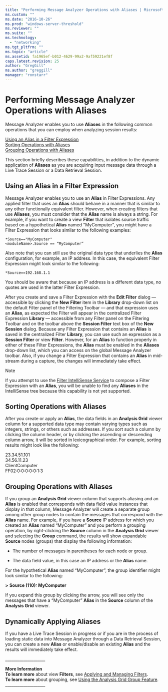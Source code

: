 ```yaml
---
title: "Performing Message Analyzer Operations with Aliases | Microsoft Docs"
ms.custom: ""
ms.date: "2016-10-26"
ms.prod: "windows-server-threshold"
ms.reviewer: ""
ms.suite: ""
ms.technology: 
  - "networking"
ms.tgt_pltfrm: ""
ms.topic: "article"
ms.assetid: fa1965ef-b012-4629-99a2-9af59221ef8f
caps.latest.revision: 25
author: "GregGill"
ms.author: "greggill"
manager: "ronstarr"
---
```

# Performing Message Analyzer Operations with Aliases
Message Analyzer enables you to use **Aliases** in the following common operations that you can employ when analyzing session results:  
  
 [Using an Alias in a Filter Expression](performing-message-analyzer-operations-with-aliases.md#BKMK_AliasFilters)   
 [Sorting Operations with Aliases](performing-message-analyzer-operations-with-aliases.md#BKMK_AliasSorting)   
 [Grouping Operations with Aliases](performing-message-analyzer-operations-with-aliases.md#BKMK_AliasGrouping)  
  
 This section briefly describes these capabilities, in addition to the dynamic application of **Aliases** as you are acquiring input message data through a Live Trace Session or a Data Retrieval Session.  
  
<a name="BKMK_AliasFilters"></a>   
## Using an Alias in a Filter Expression  
 Message Analyzer enables you to use an **Alias** in Filter Expressions.  Any applied filter that uses an **Alias** should behave in a manner that is similar to any other functionally equivalent filter. However, when creating filters that use **Aliases**, you must consider that the **Alias** name is always a string.  For example, if you want to create a view **Filter** that isolates source traffic based on a hypothetical **Alias** named "MyComputer", you might have a Filter Expression that looks similar to the following examples:  
  
 `*Source=="MyComputer"`   
  `<moduleName>.Source == “MyComputer”`  
  
 Also note that you can still use the original data type that underlies the **Alias** configuration, for example, an IP address. In this case, the equivalent Filter Expression might look similar to the following:  
  
 `*Source==192.168.1.1`  
  
 You should be aware that because an IP address is a different data type, no quotes are used in the latter Filter Expression.  
  
 After you create and save a Filter Expression with the **Edit Filter** dialog — accessible by clicking the **New Filter** item in the **Library** drop-down list on the default Filter panel of the Filtering Toolbar — and that expression uses an **Alias**, as expected the Filter will  appear in the centralized Filter Expression **Library** — accessible from any Filter panel on the Filtering Toolbar and on the toolbar above the **Session Filter** text box of the **New Session** dialog. Because any Filter Expression that contains an **Alias** is saved in the centralized Filter **Library**, you can use such an expression as a **Session Filter** or view **Filter**. However, for an **Alias** to function properly in either of these Filter Expressions, the **Alias** must be enabled in the **Aliases** drop-down list, which you can access on the global Message Analyzer toolbar. Also, if you change a Filter Expression that contains an **Alias** in mid-stream during a capture, the changes will immediately take effect.  
  
> [!NOTE]
>  If you attempt to use the [Filter IntelliSense Service](filter-intellisense-service.md) to compose a Filter Expression with an **Alias**, you will be unable to find any **Aliases** in the IntelliSense tree because this capability is not yet supported.  
  
<a name="BKMK_AliasSorting"></a>   
## Sorting Operations with Aliases  
 After you create or apply an **Alias**, the data fields in an **Analysis Grid** viewer column for a supported data type may contain varying types such as integers, strings, or others such as addresses. If you sort such a column by clicking the column header, or by clicking the ascending or descending column arrow, it will be sorted in lexicographical order. For example, sorting results might look like the following:  
  
 23.34.51.101  
34.56.11.23  
ClientComputer  
FF02:0:0:0:0:0:1:3  
  
<a name="BKMK_AliasGrouping"></a>   
## Grouping Operations with Aliases  
 If you group an **Analysis Grid** viewer column that supports aliasing and an **Alias** is enabled that corresponds with data field value instances that display in that column, Message Analyzer will create a separate group among other group nodes to contain the messages that correspond with the **Alias** name. For example, if you have a **Source** IP address for which you created an **Alias** named “MyComputer” and you perform a grouping operation, by right-clicking the **Source** column in the **Analysis Grid** viewer and selecting the **Group** command, the results will show expandable **Source** nodes (groups) that display the following information:  
  
-   The number of messages in parentheses for each node or group.  
  
-   The data field value, in this case an IP address or the **Alias** name.  
  
 For the hypothetical **Alias** named “MyComputer”, the group identifier might look similar to the following:  
  
 **>** **Source  (110): MyComputer**  
  
 If you expand this group by clicking the arrow, you will see only the messages that have a “MyComputer” **Alias** in the **Source** column of the **Analysis Grid** viewer.  
  
## Dynamically Applying Aliases  
 If you have a Live Trace Session in progress or if you are in the process of loading static data into Message Analyzer through a Data Retrieval Session, you can create a new **Alias** or enable/disable an existing **Alias** and the results will immediately take effect.  
  
 ___________________\_  
  
 **More Information**   
 **To learn more** about view **Filters**, see [Applying and Managing Filters](applying-and-managing-filters.md).   
**To learn more** about grouping, see [Using the Analysis Grid Group Feature](using-the-analysis-grid-group-feature.md).  
___________________\_